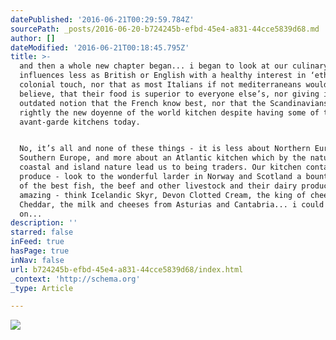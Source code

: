 ```yaml
---
datePublished: '2016-06-21T00:29:59.784Z'
sourcePath: _posts/2016-06-20-b724245b-efbd-45e4-a831-44cce5839d68.md
author: []
dateModified: '2016-06-21T00:18:45.795Z'
title: >-
  and then a whole new chapter began... i began to look at our culinary
  influences less as British or English with a healthy interest in ‘ethnic’
  colonial touch, nor that as most Italians if not mediterraneans would have you
  believe, that their food is superior to everyone else’s, nor giving in to the
  outdated notion that the French know best, nor that the Scandinavians are
  rightly the new doyenne of the world kitchen despite having some of the most
  avant-garde kitchens today.


  No, it’s all and none of these things - it is less about Northern Europe v
  Southern Europe, and more about an Atlantic kitchen which by the nature of our
  coastal and island nature lead us to being traders. Our kitchen contains great
  produce - look to the wonderful larder in Norway and Scotland a bounty of some
  of the best fish, the beef and other livestock and their dairy products
  amazing - think Icelandic Skyr, Devon Clotted Cream, the king of cheese -
  Cheddar, the milk and cheeses from Asturias and Cantabria... i could go on and
  on...
description: ''
starred: false
inFeed: true
hasPage: true
inNav: false
url: b724245b-efbd-45e4-a831-44cce5839d68/index.html
_context: 'http://schema.org'
_type: Article

---
```

![](https://imgflo.herokuapp.com/graph/vahj1ThiexotieMo/8d721da0c536a5fcfa5a919c07a415bc/croprotate.png?cropheight=1440&cropwidth=2180&degrees=0&input=https%3A%2F%2Fthe-grid-user-content.s3-us-west-2.amazonaws.com%2Ff6a67193-3b31-4e9a-87f0-12697cd82929.png&x=190&y=0)